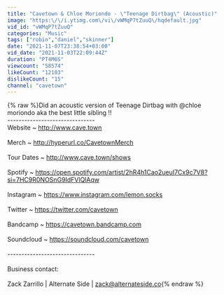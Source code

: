 ```yaml
---
title: "Cavetown & Chloe Moriondo - \"Teenage Dirtbag\" (Acoustic)"
image: "https:\/\/i.ytimg.com\/vi\/vWMqP7tZuuQ\/hqdefault.jpg"
vid_id: "vWMqP7tZuuQ"
categories: "Music"
tags: ["robin","daniel","skinner"]
date: "2021-11-07T23:38:54+03:00"
vid_date: "2021-11-03T22:09:44Z"
duration: "PT4M6S"
viewcount: "58574"
likeCount: "12103"
dislikeCount: "15"
channel: "cavetown"
---
```

{% raw %}Did an acoustic version of Teenage Dirtbag with @chloe moriondo aka the best little sibling !!<br />-------------------------------<br />Website ~ <a rel="nofollow" target="blank" href="http://www.cave.town">http://www.cave.town</a><br /><br />Merch ~ <a rel="nofollow" target="blank" href="http://hyperurl.co/CavetownMerch">http://hyperurl.co/CavetownMerch</a><br /><br />Tour Dates ~ <a rel="nofollow" target="blank" href="http://www.cave.town/shows">http://www.cave.town/shows</a><br /><br />Spotify ~ <a rel="nofollow" target="blank" href="https://open.spotify.com/artist/2hR4h1Cao2ueuI7Cx9c7V8?si=7HC9R0NOSnG9IdFVlQlAqw">https://open.spotify.com/artist/2hR4h1Cao2ueuI7Cx9c7V8?si=7HC9R0NOSnG9IdFVlQlAqw</a><br /><br />Instagram ~ <a rel="nofollow" target="blank" href="https://www.instagram.com/lemon.socks">https://www.instagram.com/lemon.socks</a><br /><br />Twitter ~ <a rel="nofollow" target="blank" href="https://twitter.com/cavetown">https://twitter.com/cavetown</a><br /><br />Bandcamp ~ <a rel="nofollow" target="blank" href="https://cavetown.bandcamp.com">https://cavetown.bandcamp.com</a><br /><br />Soundcloud ~ <a rel="nofollow" target="blank" href="https://soundcloud.com/cavetown">https://soundcloud.com/cavetown</a><br /><br />-------------------------------<br /><br />Business contact: <br /><br />Zack Zarrillo | Alternate Side | zack@alternateside.co{% endraw %}
